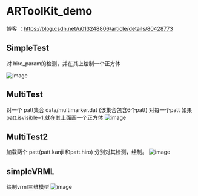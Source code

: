 # ARToolKit_demo


博客 ：https://blog.csdn.net/u013248806/article/details/80428773


## SimpleTest
对 hiro_param的检测，并在其上绘制一个正方体

![image](https://github.com/jiangfeng94/ARToolKit_demo/blob/master/simpleTest/show.jpg?raw=true)

## MultiTest
对一个 patt集合 data/multimarker.dat (该集合包含6个patt)
对每一个patt 如果patt.isvisible=1,就在其上面画一个正方体
![image](https://github.com/jiangfeng94/ARToolKit_demo/blob/master/multiTest/show.jpg)


## MultiTest2
加载两个 patt(patt.kanji 和patt.hiro) 分别对其检测，绘制。
![image](https://github.com/jiangfeng94/ARToolKit_demo/blob/master/multitest2/show.jpg)


## simpleVRML
绘制vrml三维模型
![image](
https://github.com/jiangfeng94/ARToolKit_demo/blob/master/simpleVRML/show.jpg)